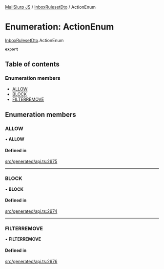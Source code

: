 [MailSlurp JS](../README.md) / [InboxRulesetDto](../modules/InboxRulesetDto.md) / ActionEnum

# Enumeration: ActionEnum

[InboxRulesetDto](../modules/InboxRulesetDto.md).ActionEnum

**`export`**

## Table of contents

### Enumeration members

- [ALLOW](InboxRulesetDto.ActionEnum.md#allow)
- [BLOCK](InboxRulesetDto.ActionEnum.md#block)
- [FILTERREMOVE](InboxRulesetDto.ActionEnum.md#filterremove)

## Enumeration members

### ALLOW

• **ALLOW**

#### Defined in

[src/generated/api.ts:2975](https://github.com/mailslurp/mailslurp-client/blob/20b4039/src/generated/api.ts#L2975)

___

### BLOCK

• **BLOCK**

#### Defined in

[src/generated/api.ts:2974](https://github.com/mailslurp/mailslurp-client/blob/20b4039/src/generated/api.ts#L2974)

___

### FILTERREMOVE

• **FILTERREMOVE**

#### Defined in

[src/generated/api.ts:2976](https://github.com/mailslurp/mailslurp-client/blob/20b4039/src/generated/api.ts#L2976)
